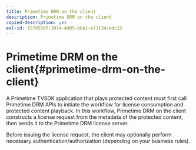 ```yaml
---
title: Primetime DRM on the client
description: Primetime DRM on the client
copied-description: yes
exl-id: 157d558f-3014-4d05-bba1-e73134cedc23
---
```

# Primetime DRM on the client{#primetime-drm-on-the-client}

A Primetime TVSDK application that plays protected content must first call Primetime DRM APIs to initiate the workflow for license consumption and protected content playback. In this workflow, Primetime DRM on the client constructs a license request from the metadata of the protected content, then sends it to the Primetime DRM license server.

Before issuing the license request, the client may optionally perform necessary authentication/authorization (depending on your business rules).
